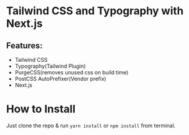 
# Tailwind CSS and Typography with Next.js

## Features:

- Tailwind CSS
- Typography(Tailwind Plugin)
- PurgeCSS(removes unused css on build time)
- PostCSS AutoPrefixer(Vendor prefix)
- Next.js

# How to Install

Just clone the repo & run `yarn install` or `npm install` from terminal.
